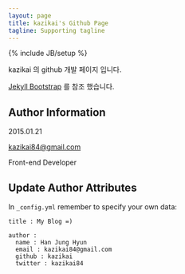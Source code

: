 ```yaml
---
layout: page
title: kazikai's Github Page
tagline: Supporting tagline
---
```

{% include JB/setup %}

kazikai 의 github 개발 페이지 입니다.

[Jekyll Bootstrap](http://jekyllbootstrap.com) 를 참조 했습니다.

## Author Information


2015.01.21

kazikai84@gmail.com

Front-end Developer


## Update Author Attributes

In `_config.yml` remember to specify your own data:
	
	title : My Blog =)

    author :
      name : Han Jung Hyun
      email : kazikai84@gmail.com
      github : kazikai
      twitter : kazikai84


